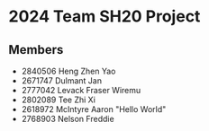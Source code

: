 # 2024 Team SH20 Project

## Members

- 2840506 Heng Zhen Yao
- 2671747 Dulmant Jan
- 2777042 Levack Fraser Wiremu
- 2802089 Tee Zhi Xi
- 2618972 McIntyre Aaron "Hello World"
- 2768903 Nelson Freddie
